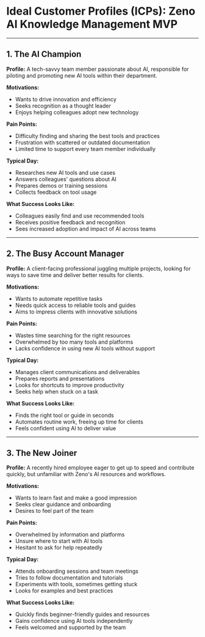 # Ideal Customer Profiles (ICPs): Zeno AI Knowledge Management MVP

---

## 1. The AI Champion

**Profile:**
A tech-savvy team member passionate about AI, responsible for piloting and promoting new AI tools within their department.

**Motivations:**
- Wants to drive innovation and efficiency
- Seeks recognition as a thought leader
- Enjoys helping colleagues adopt new technology

**Pain Points:**
- Difficulty finding and sharing the best tools and practices
- Frustration with scattered or outdated documentation
- Limited time to support every team member individually

**Typical Day:**
- Researches new AI tools and use cases
- Answers colleagues' questions about AI
- Prepares demos or training sessions
- Collects feedback on tool usage

**What Success Looks Like:**
- Colleagues easily find and use recommended tools
- Receives positive feedback and recognition
- Sees increased adoption and impact of AI across teams

---

## 2. The Busy Account Manager

**Profile:**
A client-facing professional juggling multiple projects, looking for ways to save time and deliver better results for clients.

**Motivations:**
- Wants to automate repetitive tasks
- Needs quick access to reliable tools and guides
- Aims to impress clients with innovative solutions

**Pain Points:**
- Wastes time searching for the right resources
- Overwhelmed by too many tools and platforms
- Lacks confidence in using new AI tools without support

**Typical Day:**
- Manages client communications and deliverables
- Prepares reports and presentations
- Looks for shortcuts to improve productivity
- Seeks help when stuck on a task

**What Success Looks Like:**
- Finds the right tool or guide in seconds
- Automates routine work, freeing up time for clients
- Feels confident using AI to deliver value

---

## 3. The New Joiner

**Profile:**
A recently hired employee eager to get up to speed and contribute quickly, but unfamiliar with Zeno's AI resources and workflows.

**Motivations:**
- Wants to learn fast and make a good impression
- Seeks clear guidance and onboarding
- Desires to feel part of the team

**Pain Points:**
- Overwhelmed by information and platforms
- Unsure where to start with AI tools
- Hesitant to ask for help repeatedly

**Typical Day:**
- Attends onboarding sessions and team meetings
- Tries to follow documentation and tutorials
- Experiments with tools, sometimes getting stuck
- Looks for examples and best practices

**What Success Looks Like:**
- Quickly finds beginner-friendly guides and resources
- Gains confidence using AI tools independently
- Feels welcomed and supported by the team 
